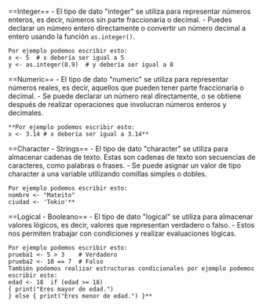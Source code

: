 
==Integer==
	- El tipo de dato "integer" se utiliza para representar números enteros, es decir, números sin parte fraccionaria o decimal.
	- Puedes declarar un número entero directamente o convertir un número decimal a entero usando la función `as.integer()`.
	
	Por ejemplo podemos escribir esto:
	x <- 5  # x debería ser igual a 5
	y <- as.integer(8.9)  # y debería ser igual a 8

==Numeric==
	- El tipo de dato "numeric" se utiliza para representar números reales, es decir, aquellos que pueden tener parte fraccionaria o decimal.
	- Se puede declarar un número real directamente, o se obtiene después de realizar operaciones que involucran números enteros y decimales.
	
	**Por ejemplo podemos escribir esto:
	x <- 3.14 # x debería ser igual a 3.14**

==Character - Strings==
	- El tipo de dato "character" se utiliza para almacenar cadenas de texto. Estas son cadenas de texto son secuencias de caracteres, como palabras o frases. 
	- Se puede asignar un valor de tipo character a una variable utilizando comillas simples o dobles.
	
	Por ejemplo podemos escribir esto:
	nombre <- "Mateito"
	ciudad <- 'Tokio'**

==Logical - Booleano==
	- El tipo de dato "logical" se utiliza para almacenar valores lógicos, es decir, valores que representan verdadero o falso.
	- Estos nos permiten trabajar con condiciones y realizar evaluaciones lógicas.
	
	Por ejemplo podemos escribir esto:
	prueba1 <- 5 > 3    # Verdadero
	prueba2 <- 10 == 7  # Falso
	También podemos realizar estructuras condicionales por ejemplo podemos
	escribir esto:
	edad <- 18 	if (edad >= 18)
	{ print("Eres mayor de edad.") 
	} else { print("Eres menor de edad.") }**

